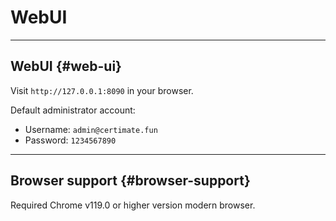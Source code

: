 ﻿# WebUI

---

## WebUI {#web-ui}

Visit `http://127.0.0.1:8090` in your browser.

Default administrator account:

- Username: `admin@certimate.fun`
- Password: `1234567890`

---

## Browser support {#browser-support}

Required Chrome v119.0 or higher version modern browser.
